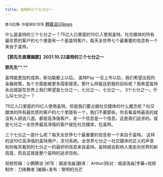 ```yaml
---
title: 盖特的三个七分之一
---
```

`喜马拉雅-华盛顿DC农场` [轉載自GNews](https://gnews.org/zh-hans/1619480/)

什么是盖特的三个七分之一？75亿人口里面的10亿人使用盖特。社交媒体的所有最优质的客户的七个里面有一个是盖特客户。每天全世界七个最重要的信息有一个来自于盖特。

**【郭先生直播摘要】****2021.10.22****盖特的三个七分之一**

**郭先生****:**

盖特能更加的成熟，新功能都上以后。 盖特Pay 一旦上市以后，我们希望出现的金融政策，各个方面能被更多国家接受。那什么样能达到我的目标呢？我希望盖特永远就是在世界上我们希望是七分之一，七分之一，七分之一。 3个七分之一。什么叫七分之一？

75亿人口里面的10亿人使用盖特。但是我们要占据社交媒体的什么概念呢？社交媒体的所有最优质的客户的七个里面有一个，我们不要那些，你去看盖特最高的就没有人胡说八道。都是高净值客户，发一个信息是一个信息。这是我们追求的。就是七分之一全世界最高净值的客户就在社交媒体，在盖特。

三个七分之一是什么呢？每天全世界七个最重要的信息有一个来自于盖特。 这样的话10亿高净值的盖特用户，支付系统。全世界七分之一社交媒体的正义的声音和你每天看到的七分之一的最好的信息来自盖特。盖特就会影响人类走向世界的新高度，而且这就是整个盖特的追求目标。

视频剪辑：小腾腾说 |听写：烟波浩淼|翻译： Arthur|校对：烟波浩淼|字幕+视频制作：刀锋舞者 |编辑+发布：黎明的光芒
